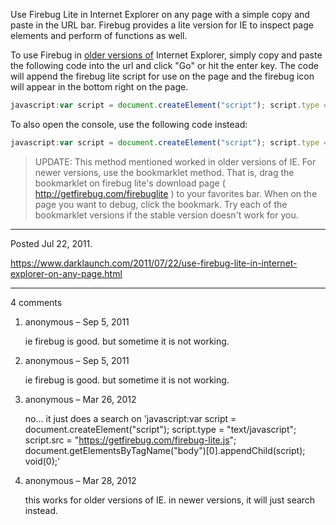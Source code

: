 Use Firebug Lite in Internet Explorer on any page with a simple copy and paste in the URL bar. Firebug provides a lite version for IE to inspect page elements and perform of functions as well.

To use Firebug in <ins>older versions of</ins> Internet Explorer, simply copy and paste the following code into the url and click "Go" or hit the enter key. The code will append the firebug lite script for use on the page and the firebug icon will appear in the bottom right on the page.

```javascript
javascript:var script = document.createElement("script"); script.type = "text/javascript"; script.src = "https://getfirebug.com/firebug-lite.js"; document.getElementsByTagName("body")[0].appendChild(script); void(0);
```

To also open the console, use the following code instead:

```javascript
javascript:var script = document.createElement("script"); script.type = "text/javascript"; script.src = "https://getfirebug.com/firebug-lite.js"; document.getElementsByTagName("body")[0].appendChild(script); script.onreadystatechange = function() { if (script.readyState == "complete") { console.open(); }} void(0);
```

> UPDATE: This method mentioned worked in older versions of IE. For newer versions, use the bookmarklet method. That is, drag the bookmarklet on firebug lite's download page ( http://getfirebug.com/firebuglite ) to your favorites bar. When on the page you want to debug, click the bookmark. Try each of the bookmarklet versions if the stable version doesn't work for you.

---

Posted Jul 22, 2011.

https://www.darklaunch.com/2011/07/22/use-firebug-lite-in-internet-explorer-on-any-page.html

---

4 comments

<ol><li><div>

anonymous &ndash; Sep 5, 2011<div>

ie firebug is good.
but sometime it is not working.

</div></div></li><li><div>

anonymous &ndash; Sep 5, 2011<div>

ie firebug is good.
but sometime it is not working.

</div></div></li><li><div>

anonymous &ndash; Mar 26, 2012<div>

no... it just does a search on '<a>javascript:var</a> script = document.createElement("script"); script.type = "text/javascript"; script.src = "<a href="https://getfirebug.com/firebug-lite.js">https://getfirebug.com/firebug-lite.js</a>"; document.getElementsByTagName("body")[0].appendChild(script); void(0);'

</div></div></li><li><div>

anonymous &ndash; Mar 28, 2012<div>

this works for older versions of IE. in newer versions, it will just search instead.

</div></div></li></ol>